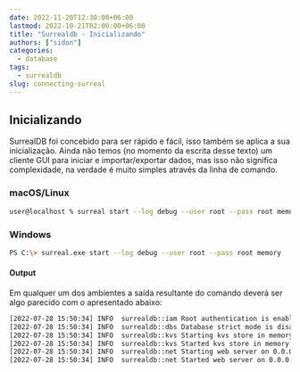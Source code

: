```yaml
---
date: 2022-11-20T12:30:00+06:00
lastmod: 2022-10-21T02:00:00+06:00
title: "Surrealdb - Inicializando"
authors: ["sidon"]
categories:
  - database
tags:
  - surrealdb
slug: connecting-surreal
---
```


## Inicializando

SurrealDB foi concebido para ser rápido e fácil, isso também se aplica a sua inicialização. Ainda não temos (no momento da escrita desse texto) um cliente GUI para iniciar e importar/exportar dados, mas isso não significa complexidade, na verdade é muito simples através da linha de comando.

### macOS/Linux

``` Bash
user@localhost % surreal start --log debug --user root --pass root memory
```

### Windows

``` Bash
PS C:\> surreal.exe start --log debug --user root --pass root memory
```

#### Output

Em qualquer um dos ambientes a saída resultante do comando deverá ser algo parecido com o apresentado abaixo:

``` Bash
[2022-07-28 15:50:34] INFO  surrealdb::iam Root authentication is enabled
[2022-07-28 15:50:34] INFO  surrealdb::dbs Database strict mode is disabled
[2022-07-28 15:50:34] INFO  surrealdb::kvs Starting kvs store in memory
[2022-07-28 15:50:34] INFO  surrealdb::kvs Started kvs store in memory
[2022-07-28 15:50:34] INFO  surrealdb::net Starting web server on 0.0.0.0:8000
[2022-07-28 15:50:34] INFO  surrealdb::net Started web server on 0.0.0.0:8000
```
